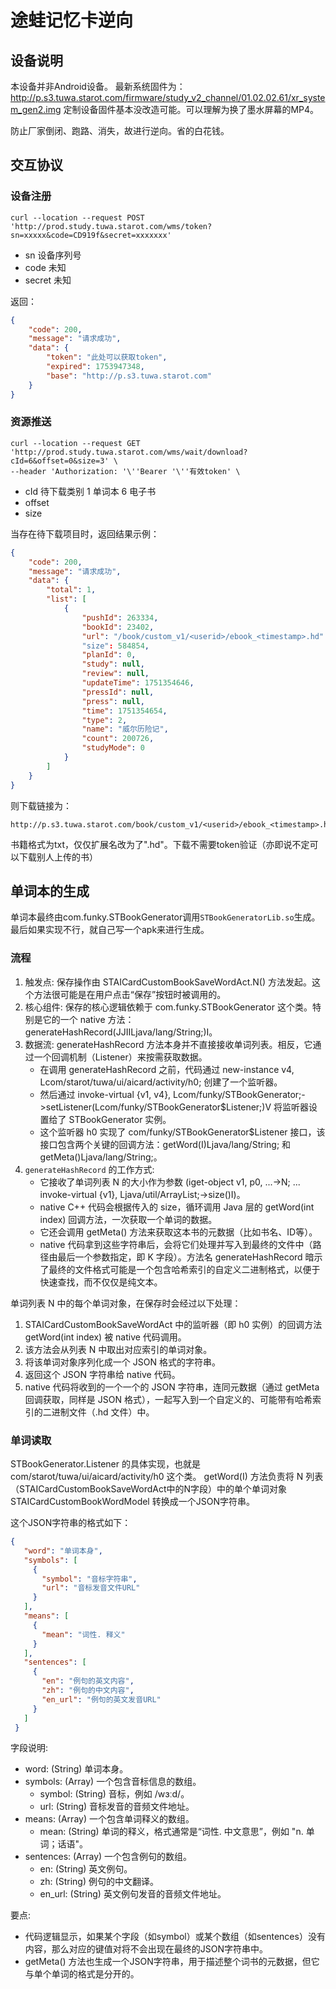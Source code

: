 # 途蛙记忆卡逆向

## 设备说明

本设备并非Android设备。 最新系统固件为： http://p.s3.tuwa.starot.com/firmware/study_v2_channel/01.02.02.61/xr_system_gen2.img
定制设备固件基本没改造可能。可以理解为换了墨水屏幕的MP4。

防止厂家倒闭、跑路、消失，故进行逆向。省的白花钱。

## 交互协议

### 设备注册

```shell
curl --location --request POST 'http://prod.study.tuwa.starot.com/wms/token?sn=xxxxx&code=CD919f&secret=xxxxxxx'
```
 - sn 设备序列号
 - code 未知
 - secret 未知

返回：

```json
{
    "code": 200,
    "message": "请求成功",
    "data": {
        "token": "此处可以获取token",
        "expired": 1753947348,
        "base": "http://p.s3.tuwa.starot.com"
    }
}
```

### 资源推送

```shell
curl --location --request GET 'http://prod.study.tuwa.starot.com/wms/wait/download?cId=6&offset=0&size=3' \
--header 'Authorization: '\''Bearer '\''有效token' \
```
 - cId 待下载类别 1 单词本 6 电子书
 - offset
 - size

当存在待下载项目时，返回结果示例：

```json
{
    "code": 200,
    "message": "请求成功",
    "data": {
        "total": 1,
        "list": [
            {
                "pushId": 263334,
                "bookId": 23402,
                "url": "/book/custom_v1/<userid>/ebook_<timestamp>.hd"
                "size": 584854,
                "planId": 0,
                "study": null,
                "review": null,
                "updateTime": 1751354646,
                "pressId": null,
                "press": null,
                "time": 1751354654,
                "type": 2,
                "name": "威尔历险记",
                "count": 200726,
                "studyMode": 0
            }
        ]
    }
}
```
则下载链接为：
```
http://p.s3.tuwa.starot.com/book/custom_v1/<userid>/ebook_<timestamp>.hd
```
书籍格式为txt，仅仅扩展名改为了".hd"。下载不需要token验证（亦即说不定可以下载别人上传的书）

## 单词本的生成

单词本最终由com.funky.STBookGenerator调用```STBookGeneratorLib.so```生成。最后如果实现不行，就自己写一个apk来进行生成。

### 流程

 1. 触发点: 保存操作由 STAICardCustomBookSaveWordAct.N() 方法发起。这个方法很可能是在用户点击“保存”按钮时被调用的。
 2. 核心组件: 保存的核心逻辑依赖于 com.funky.STBookGenerator 这个类。特别是它的一个 native 方法：generateHashRecord(JJIILjava/lang/String;)I。
 3. 数据流: generateHashRecord 方法本身并不直接接收单词列表。相反，它通过一个回调机制（Listener）来按需获取数据。
       * 在调用 generateHashRecord 之前，代码通过 new-instance v4, Lcom/starot/tuwa/ui/aicard/activity/h0; 创建了一个监听器。
       * 然后通过 invoke-virtual {v1, v4}, Lcom/funky/STBookGenerator;->setListener(Lcom/funky/STBookGenerator$Listener;)V 将监听器设置给了 STBookGenerator 实例。
       * 这个监听器 h0 实现了 com/funky/STBookGenerator$Listener 接口，该接口包含两个关键的回调方法：getWord(I)Ljava/lang/String; 和 getMeta()Ljava/lang/String;。
 4. `generateHashRecord` 的工作方式:
       * 它接收了单词列表 N 的大小作为参数 (iget-object v1, p0, ...->N; ... invoke-virtual {v1}, Ljava/util/ArrayList;->size()I)。
       * native C++ 代码会根据传入的 size，循环调用 Java 层的 getWord(int index) 回调方法，一次获取一个单词的数据。
       * 它还会调用 getMeta() 方法来获取这本书的元数据（比如书名、ID等）。
       * native 代码拿到这些字符串后，会将它们处理并写入到最终的文件中（路径由最后一个参数指定，即 K 字段）。方法名 generateHashRecord
         暗示了最终的文件格式可能是一个包含哈希索引的自定义二进制格式，以便于快速查找，而不仅仅是纯文本。

  单词列表 N 中的每个单词对象，在保存时会经过以下处理：

   1. STAICardCustomBookSaveWordAct 中的监听器（即 h0 实例）的回调方法 getWord(int index) 被 native 代码调用。
   2. 该方法会从列表 N 中取出对应索引的单词对象。
   3. 将该单词对象序列化成一个 JSON 格式的字符串。
   4. 返回这个 JSON 字符串给 native 代码。
   5. native 代码将收到的一个一个的 JSON 字符串，连同元数据（通过 getMeta 回调获取，同样是 JSON 格式），一起写入到一个自定义的、可能带有哈希索引的二进制文件（.hd 文件）中。

### 单词读取

STBookGenerator.Listener 的具体实现，也就是 com/starot/tuwa/ui/aicard/activity/h0 这个类。
getWord(I) 方法负责将 N 列表（STAICardCustomBookSaveWordAct中的N字段）中的单个单词对象 STAICardCustomBookWordModel 转换成一个JSON字符串。

  这个JSON字符串的格式如下：
```json
{
   "word": "单词本身",
   "symbols": [
     {
       "symbol": "音标字符串",
       "url": "音标发音文件URL"
     }
   ],
   "means": [
     {
       "mean": "词性. 释义"
     }
   ],
   "sentences": [
     {
       "en": "例句的英文内容",
       "zh": "例句的中文内容",
       "en_url": "例句的英文发音URL"
     }
   ]
 }
```

  字段说明:

   * word: (String) 单词本身。
   * symbols: (Array) 一个包含音标信息的数组。
       * symbol: (String) 音标，例如 /wɜːd/。
       * url: (String) 音标发音的音频文件地址。
   * means: (Array) 一个包含单词释义的数组。
       * mean: (String) 单词的释义，格式通常是“词性. 中文意思”，例如 "n. 单词；话语"。
   * sentences: (Array) 一个包含例句的数组。
       * en: (String) 英文例句。
       * zh: (String) 例句的中文翻译。
       * en_url: (String) 英文例句发音的音频文件地址。

  要点:

   * 代码逻辑显示，如果某个字段（如symbol）或某个数组（如sentences）没有内容，那么对应的键值对将不会出现在最终的JSON字符串中。
   * getMeta() 方法也生成一个JSON字符串，用于描述整个词书的元数据，但它与单个单词的格式是分开的。


